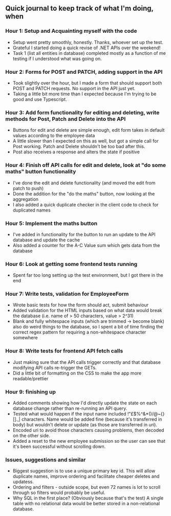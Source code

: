 ## Quick journal to keep track of what I'm doing, when

### Hour 1: Setup and Acquainting myself with the code
- Setup went pretty smoothly, honestly. Thanks, whoever set up the test.
- Grateful I started doing a quick revise of .NET APIs over the weekend!
- Task 1 (list all entities in database) completed mostly as a function of me testing if I understood what was going on.

### Hour 2: Forms for POST and PATCH, adding support in the API
- Took slightly over the hour, but I made a form that should support both POST and PATCH requests. No support in the API just yet.
- Taking a little bit more time than I expected because I'm trying to be good and use Typescript.

### Hour 3: Add form functionality for editing and deleting, write methods for Post, Patch and Delete into the API
- Buttons for edit and delete are simple enough, edit form takes in default values according to the employee data
- A little slower than I expected on this as well, but got a simple call for Post working. Patch and Delete shouldn't be too bad after this.
- Post also receives a response and alters the state if positive

### Hour 4: Finish off API calls for edit and delete, look at "do some maths" button functionality
- I've done the edit and delete functionality (and moved the edit from patch to push)
- Done the addition for the "do the maths" button, now looking at the aggregation
- I also added a quick duplicate checker in the client code to check for duplicated names

### Hour 5: Implement the maths button
- I've added in functionality for the button to run an update to the API database and update the cache
- Also added a counter for the A-C Value sum which gets data from the database

### Hour 6: Look at getting some frontend tests running
- Spent far too long setting up the test environment, but I got there in the end

### Hour 7: Write tests, validation for EmployeeForm
- Wrote basic tests for how the form should act, submit behaviour
- Added validation for the HTML inputs based on what data would break the database (i.e. name of > 50 characters, value > 2^31)
- Blank and fully whitespace inputs (which are trimmed -> become blank) also do weird things to the database, so I spent a bit of time finding the correct regex pattern for requiring a non-whitespace character somewhere

### Hour 8: Write tests for frontend API fetch calls
- Just making sure that the API calls trigger correctly and that database modifying API calls re-trigger the GETs.
- Did a little bit of formatting on the CSS to make the app more readable/prettier

### Hour 9: finishing up
- Added comments showing how I'd directly update the state on each database change rather than re-running an API query.
- Tested what would happen if the input name included !"£$%^&*()/@~{}[].,\| characters. Name would be added fine (because it's transferred in body) but wouldn't delete or update (as those are transferred in uri).
- Encoded uri to avoid those characters causing problems, then decoded on the other side.
- Added a reset to the new employee submission so the user can see that it's been successful without scrolling down.

### Issues, suggestions and similar
- Biggest suggestion is to use a unique primary key id. This will allow duplicate names, improve ordering and facilitate cheaper deletes and updatess.
- Ordering and filters - outside scope, but even 72 names is lot to scroll through so filters would probably be useful.
- Why SQL in the first place? (Obviously because that's the test) A single table with no relational data would be better stored in a non-relational database.

